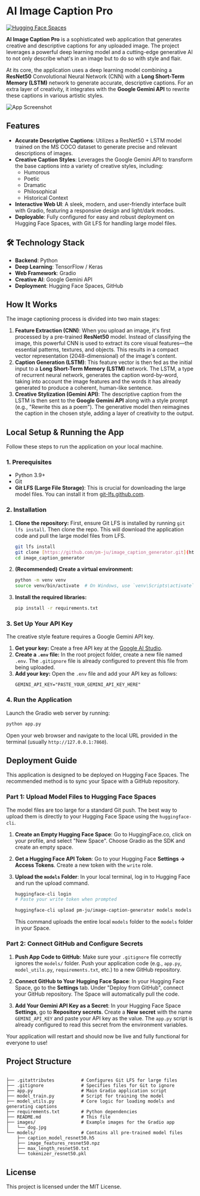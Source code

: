 # AI Image Caption Pro 

[![Hugging Face Spaces](https://img.shields.io/badge/%F0%9F%A4%97%20Hugging%20Face-Spaces-blue)](https://huggingface.co/spaces/pm-ju/image_caption_generator)

**AI Image Caption Pro** is a sophisticated web application that generates creative and descriptive captions for any uploaded image. The project leverages a powerful deep learning model and a cutting-edge generative AI to not only describe what's in an image but to do so with style and flair.

At its core, the application uses a deep learning model combining a **ResNet50** Convolutional Neural Network (CNN) with a **Long Short-Term Memory (LSTM)** network to generate accurate, descriptive captions. For an extra layer of creativity, it integrates with the **Google Gemini API** to rewrite these captions in various artistic styles.

![App Screenshot](https://www.canva.com/design/DAG0uVMmjrs/9obkmI3nDhuU_3Is6r1t0A/edit?utm_content=DAG0uVMmjrs&utm_campaign=designshare&utm_medium=link2&utm_source=sharebutton)

##  Features

* **Accurate Descriptive Captions**: Utilizes a ResNet50 + LSTM model trained on the MS COCO dataset to generate precise and relevant descriptions of images.
* **Creative Caption Styles**: Leverages the Google Gemini API to transform the base captions into a variety of creative styles, including:
    * Humorous
    * Poetic
    * Dramatic
    * Philosophical
    * Historical Context
* **Interactive Web UI**: A sleek, modern, and user-friendly interface built with Gradio, featuring a responsive design and light/dark modes.
* **Deployable**: Fully configured for easy and robust deployment on Hugging Face Spaces, with Git LFS for handling large model files.

## 🛠️ Technology Stack

* **Backend**: Python
* **Deep Learning**: TensorFlow / Keras
* **Web Framework**: Gradio
* **Creative AI**: Google Gemini API
* **Deployment**: Hugging Face Spaces, GitHub

##  How It Works

The image captioning process is divided into two main stages:

1.  **Feature Extraction (CNN)**: When you upload an image, it's first processed by a pre-trained **ResNet50** model. Instead of classifying the image, this powerful CNN is used to extract its core visual features—the essential patterns, textures, and objects. This results in a compact vector representation (2048-dimensional) of the image's content.
2.  **Caption Generation (LSTM)**: This feature vector is then fed as the initial input to a **Long Short-Term Memory (LSTM)** network. The LSTM, a type of recurrent neural network, generates the caption word-by-word, taking into account the image features and the words it has already generated to produce a coherent, human-like sentence.
3.  **Creative Stylization (Gemini API)**: The descriptive caption from the LSTM is then sent to the **Google Gemini API** along with a style prompt (e.g., "Rewrite this as a poem"). The generative model then reimagines the caption in the chosen style, adding a layer of creativity to the output.

##  Local Setup & Running the App

Follow these steps to run the application on your local machine.

### 1. Prerequisites

* Python 3.9+
* Git
* **Git LFS (Large File Storage)**: This is crucial for downloading the large model files. You can install it from [git-lfs.github.com](https://git-lfs.github.com).

### 2. Installation

1.  **Clone the repository:**
    First, ensure Git LFS is installed by running `git lfs install`. Then clone the repo. This will download the application code and pull the large model files from LFS.
    ```bash
    git lfs install
    git clone [https://github.com/pm-ju/image_caption_generator.git](https://github.com/pm-ju/image_caption_generator.git)
    cd image_caption_generator
    ```
   

2.  **(Recommended) Create a virtual environment:**
    ```bash
    python -m venv venv
    source venv/bin/activate  # On Windows, use `venv\Scripts\activate`
    ```
   

3.  **Install the required libraries:**
    ```bash
    pip install -r requirements.txt
    ```
   

### 3. Set Up Your API Key

The creative style feature requires a Google Gemini API key.

1.  **Get your key:** Create a free API key at the [Google AI Studio](https://aistudio.google.com/).
2.  **Create a `.env` file:** In the root project folder, create a new file named `.env`. The `.gitignore` file is already configured to prevent this file from being uploaded.
3.  **Add your key:** Open the `.env` file and add your API key as follows:
    ```
    GEMINI_API_KEY="PASTE_YOUR_GEMINI_API_KEY_HERE"
    ```

### 4. Run the Application

Launch the Gradio web server by running:

```bash
python app.py
```


Open your web browser and navigate to the local URL provided in the terminal (usually `http://127.0.0.1:7860`).

##  Deployment Guide

This application is designed to be deployed on Hugging Face Spaces. The recommended method is to sync your Space with a GitHub repository.

### Part 1: Upload Model Files to Hugging Face Spaces

The model files are too large for a standard Git push. The best way to upload them is directly to your Hugging Face Space using the `huggingface-cli`.

1.  **Create an Empty Hugging Face Space**:
    Go to HuggingFace.co, click on your profile, and select "New Space". Choose Gradio as the SDK and create an empty space.

2.  **Get a Hugging Face API Token**:
    Go to your Hugging Face **Settings -> Access Tokens**. Create a new token with the `write` role.

3.  **Upload the `models` Folder**:
    In your local terminal, log in to Hugging Face and run the upload command.
    ```bash
    huggingface-cli login
    # Paste your write token when prompted

    huggingface-cli upload pm-ju/image-caption-generator models models --repo-type=space
    ```
   
    This command uploads the entire local `models` folder to the `models` folder in your Space.

### Part 2: Connect GitHub and Configure Secrets

1.  **Push App Code to GitHub**:
    Make sure your `.gitignore` file correctly ignores the `models/` folder. Push your application code (e.g., `app.py`, `model_utils.py`, `requirements.txt`, etc.) to a new GitHub repository.

2.  **Connect GitHub to Your Hugging Face Space**:
    In your Hugging Face Space, go to the **Settings** tab. Under "Deploy from GitHub", connect your GitHub repository. The Space will automatically pull the code.

3.  **Add Your Gemini API Key as a Secret**:
    In your Hugging Face Space **Settings**, go to **Repository secrets**. Create a **New secret** with the name `GEMINI_API_KEY` and paste your API key as the value. The `app.py` script is already configured to read this secret from the environment variables.

Your application will restart and should now be live and fully functional for everyone to use!

##  Project Structure

```

├── .gitattributes          # Configures Git LFS for large files
├── .gitignore              # Specifies files for Git to ignore
├── app.py                  # Main Gradio application script
├── model_train.py          # Script for training the model
├── model_utils.py          # Core logic for loading models and generating captions
├── requirements.txt        # Python dependencies
├── README.md               # This file
├── images/                 # Example images for the Gradio app
│   └── dog.jpg
└── models/                 # Contains all pre-trained model files
    ├── caption_model_resnet50.h5
    ├── image_features_resnet50.npz
    ├── max_length_resnet50.txt
    └── tokenizer_resnet50.pkl
```

##  License

This project is licensed under the MIT License.
